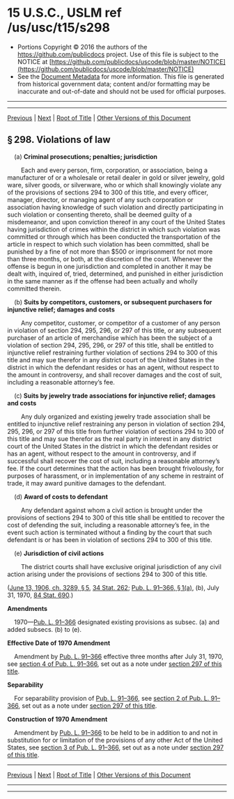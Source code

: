---
---

# 15 U.S.C., USLM ref /us/usc/t15/s298

* Portions Copyright © 2016 the authors of the https://github.com/publicdocs project.
  Use of this file is subject to the NOTICE at [https://github.com/publicdocs/uscode/blob/master/NOTICE](https://github.com/publicdocs/uscode/blob/master/NOTICE)
* See the [Document Metadata](././../../../..//README.md) for more information.
  This file is generated from historical government data; content and/or formatting may be inaccurate and out-of-date and should not be used for official purposes.

----------
----------

[Previous](./../../../..//us/usc/t15/ch8/m__us_usc_t15_s297.md) | [Next](./../../../..//us/usc/t15/ch8/m__us_usc_t15_s299.md) | [Root of Title](./../../../../) | [Other Versions of this Document](https://publicdocs.github.io/go/links?ns=uslm&ref=%2Fus%2Fusc%2Ft15%2Fs298)

## § 298. Violations of law

    (a) __Criminal prosecutions; penalties; jurisdiction__ 

        Each and every person, firm, corporation, or association, being a manufacturer of or a wholesale or retail dealer in gold or silver jewelry, gold ware, silver goods, or silverware, who or which shall knowingly violate any of the provisions of sections 294 to 300 of this title, and every officer, manager, director, or managing agent of any such corporation or association having knowledge of such violation and directly participating in such violation or consenting thereto, shall be deemed guilty of a misdemeanor, and upon conviction thereof in any court of the United States having jurisdiction of crimes within the district in which such violation was committed or through which has been conducted the transportation of the article in respect to which such violation has been committed, shall be punished by a fine of not more than $500 or imprisonment for not more than three months, or both, at the discretion of the court. Whenever the offense is begun in one jurisdiction and completed in another it may be dealt with, inquired of, tried, determined, and punished in either jurisdiction in the same manner as if the offense had been actually and wholly committed therein.

    (b) __Suits by competitors, customers, or subsequent purchasers for injunctive relief; damages and costs__ 

        Any competitor, customer, or competitor of a customer of any person in violation of section 294, 295, 296, or 297 of this title, or any subsequent purchaser of an article of merchandise which has been the subject of a violation of section 294, 295, 296, or 297 of this title, shall be entitled to injunctive relief restraining further violation of sections 294 to 300 of this title and may sue therefor in any district court of the United States in the district in which the defendant resides or has an agent, without respect to the amount in controversy, and shall recover damages and the cost of suit, including a reasonable attorney’s fee.

    (c) __Suits by jewelry trade associations for injunctive relief; damages and costs__ 

        Any duly organized and existing jewelry trade association shall be entitled to injunctive relief restraining any person in violation of section 294, 295, 296, or 297 of this title from further violation of sections 294 to 300 of this title and may sue therefor as the real party in interest in any district court of the United States in the district in which the defendant resides or has an agent, without respect to the amount in controversy, and if successful shall recover the cost of suit, including a reasonable attorney’s fee. If the court determines that the action has been brought frivolously, for purposes of harassment, or in implementation of any scheme in restraint of trade, it may award punitive damages to the defendant.

    (d) __Award of costs to defendant__ 

        Any defendant against whom a civil action is brought under the provisions of sections 294 to 300 of this title shall be entitled to recover the cost of defending the suit, including a reasonable attorney’s fee, in the event such action is terminated without a finding by the court that such defendant is or has been in violation of sections 294 to 300 of this title.

    (e) __Jurisdiction of civil actions__ 

        The district courts shall have exclusive original jurisdiction of any civil action arising under the provisions of sections 294 to 300 of this title.

([June 13, 1906, ch. 3289, § 5][/us/act/1906-06-13/ch3289/s5], [34 Stat. 262][/us/stat/34/262]; [Pub. L. 91–366, § 1(a)][/us/pl/91/366/s1/a], (b), July 31, 1970, [84 Stat. 690][/us/stat/84/690].)

 __Amendments__ 

    1970—[Pub. L. 91–366][/us/pl/91/366] designated existing provisions as subsec. (a) and added subsecs. (b) to (e).

 __Effective Date of 1970 Amendment__ 

    Amendment by [Pub. L. 91–366][/us/pl/91/366] effective three months after July 31, 1970, see [section 4 of Pub. L. 91–366][/us/pl/91/366/s4], set out as a note under [section 297 of this title][/us/usc/t15/s297].

 __Separability__ 

    For separability provision of [Pub. L. 91–366][/us/pl/91/366], see [section 2 of Pub. L. 91–366][/us/pl/91/366/s2], set out as a note under [section 297 of this title][/us/usc/t15/s297].

 __Construction of 1970 Amendment__ 

    Amendment by [Pub. L. 91–366][/us/pl/91/366] to be held to be in addition to and not in substitution for or limitation of the provisions of any other Act of the United States, see [section 3 of Pub. L. 91–366][/us/pl/91/366/s3], set out as a note under [section 297 of this title][/us/usc/t15/s297].

----------

[Previous](./../../../..//us/usc/t15/ch8/m__us_usc_t15_s297.md) | [Next](./../../../..//us/usc/t15/ch8/m__us_usc_t15_s299.md) | [Root of Title](./../../../../) | [Other Versions of this Document](https://publicdocs.github.io/go/links?ns=uslm&ref=%2Fus%2Fusc%2Ft15%2Fs298)

----------
----------

[/us/act/1906-06-13/ch3289/s5]: https://publicdocs.github.io/go/links?ns=uslm&ref=%2Fus%2Fact%2F1906-06-13%2Fch3289%2Fs5
[/us/stat/34/262]: https://publicdocs.github.io/go/links?ns=uslm&ref=%2Fus%2Fstat%2F34%2F262
[/us/pl/91/366/s1/a]: https://publicdocs.github.io/go/links?ns=uslm&ref=%2Fus%2Fpl%2F91%2F366%2Fs1%2Fa
[/us/stat/84/690]: https://publicdocs.github.io/go/links?ns=uslm&ref=%2Fus%2Fstat%2F84%2F690
[/us/pl/91/366]: https://publicdocs.github.io/go/links?ns=uslm&ref=%2Fus%2Fpl%2F91%2F366
[/us/pl/91/366]: https://publicdocs.github.io/go/links?ns=uslm&ref=%2Fus%2Fpl%2F91%2F366
[/us/pl/91/366/s4]: https://publicdocs.github.io/go/links?ns=uslm&ref=%2Fus%2Fpl%2F91%2F366%2Fs4
[/us/usc/t15/s297]: https://publicdocs.github.io/go/links?ns=uslm&ref=%2Fus%2Fusc%2Ft15%2Fs297
[/us/pl/91/366]: https://publicdocs.github.io/go/links?ns=uslm&ref=%2Fus%2Fpl%2F91%2F366
[/us/pl/91/366/s2]: https://publicdocs.github.io/go/links?ns=uslm&ref=%2Fus%2Fpl%2F91%2F366%2Fs2
[/us/usc/t15/s297]: https://publicdocs.github.io/go/links?ns=uslm&ref=%2Fus%2Fusc%2Ft15%2Fs297
[/us/pl/91/366]: https://publicdocs.github.io/go/links?ns=uslm&ref=%2Fus%2Fpl%2F91%2F366
[/us/pl/91/366/s3]: https://publicdocs.github.io/go/links?ns=uslm&ref=%2Fus%2Fpl%2F91%2F366%2Fs3
[/us/usc/t15/s297]: https://publicdocs.github.io/go/links?ns=uslm&ref=%2Fus%2Fusc%2Ft15%2Fs297


